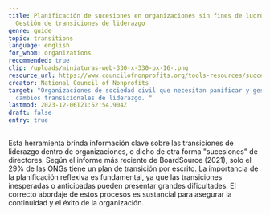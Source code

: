 ```yaml
---
title: Planificación de sucesiones en organizaciones sin fines de lucro -
  Gestión de transiciones de liderazgo
genre: guide
topic: transitions
language: english
for_whom: organizations
recommended: true
clip: /uploads/miniaturas-web-330-x-330-px-16-.png
resource_url: https://www.councilofnonprofits.org/tools-resources/succession-planning-nonprofits-managing-leadership-transitions
creator: National Council of Nonprofits
target: "Organizaciones de sociedad civil que necesitan panificar y gestionar
  cambios transicionales de liderazgo. "
lastmod: 2023-12-06T21:52:54.904Z
draft: false
entry: true
---
```

<!--StartFragment-->

Esta herramienta brinda información clave sobre las transiciones de liderazgo dentro de organizaciones, o dicho de otra forma "sucesiones" de directores. Según el informe más reciente de BoardSource (2021), solo el 29% de las ONGs tiene un plan de transición por escrito. La importancia de la planificación reflexiva es fundamental, ya que las transiciones inesperadas o anticipadas pueden presentar grandes dificultades. El correcto abordaje de estos procesos es sustancial para asegurar la continuidad y el éxito de la organización.

<!--EndFragment-->
